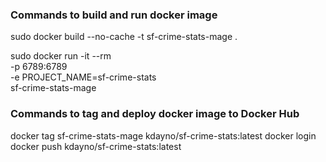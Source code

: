 ### Commands to build and run docker image
sudo docker build --no-cache -t sf-crime-stats-mage . 

sudo docker run -it --rm \
  -p 6789:6789 \
  -e PROJECT_NAME=sf-crime-stats \
  sf-crime-stats-mage

### Commands to tag and deploy docker image to Docker Hub
docker tag sf-crime-stats-mage kdayno/sf-crime-stats:latest
docker login
docker push kdayno/sf-crime-stats:latest
